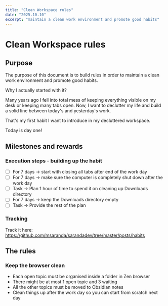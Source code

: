 ```yaml
---
title: "Clean Workspace rules"
date: "2025.10.10"
excerpt: "maintain a clean work environment and promote good habits"
---
```


# Clean Workspace rules

## Purpose
The purpose of this document is to build rules in order to maintain a clean work environment and promote good habits.

Why I actually started with it? 

Many years ago I fell into total mess of keeping everything visible on my desk or keeping many tabs open.
Now, I want to declutter my life and build a solid line between today's and yesterday's work.

That's my first habit I want to introduce in my decluttered workspace. 

Today is day one!

## Milestones and rewards

### Execution steps - building up the habit
- [ ] For 7 days -> start with closing all tabs after end of the work day
- [ ] For 7 days -> make sure the computer is completely shut down after the work day
- [ ] Task -> Plan 1 hour of time to spend it on cleaning up Downloads directory
- [ ] For 7 days -> keep the Downloads directory empty
- [ ] Task -> Provide the rest of the plan

### Tracking
Track it here: https://github.com/msaranda/sarandadev/tree/master/posts/habits

## The rules

### Keep the browser clean
- Each open topic must be organised inside a folder in Zen browser
- There might be at most 1 open topic and 3 waiting
- All the other topics must be moved to Obsidian notes
- Clean things up after the work day so you can start from scratch next day
